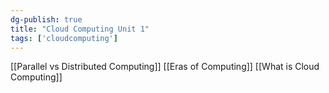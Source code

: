 ```yaml
---
dg-publish: true
title: "Cloud Computing Unit 1"
tags: ['cloudcomputing'] 
---
```



[[Parallel vs Distributed Computing]]
[[Eras of Computing]]
[[What is Cloud Computing]]


